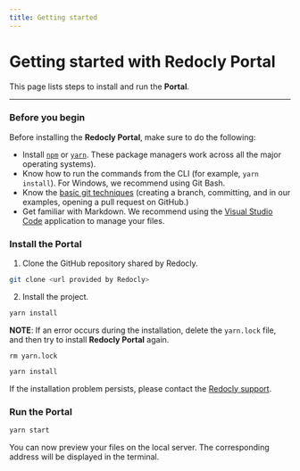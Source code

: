 ```yaml
---
title: Getting started
---
```


# Getting started with **Redocly Portal**

This page lists steps to install and run the **Portal**.

---

### Before you begin ###

Before installing the **Redocly Portal**, make sure to do the following:

* Install [`npm`](https://www.npmjs.com/get-npm) or [`yarn`](https://yarnpkg.com/lang/en/docs/install/#windows-stable). These package managers work across all the major operating systems).
* Know how to run the commands from the CLI (for example, `yarn install`). For Windows, we recommend using Git Bash.
* Know the [basic git techniques](https://docs.gitlab.com/ee/gitlab-basics/start-using-git.html) (creating a branch, committing, and in our examples, opening a pull request on GitHub.)
* Get familiar with Markdown. We recommend using the [Visual Studio Code](https://code.visualstudio.com/download) application to manage your files.

<!-- /to do: add links to additional info to the each item./
If any of these assumptions are incorrect, please let us know and we can find resources to help you acquire that knowledge. -->

### Install the Portal ###

1. Clone the GitHub repository shared by Redocly.

```bash
git clone <url provided by Redocly>
```
2. Install the project.

```bash
yarn install
```

**NOTE**: If an error occurs during the installation, delete the `yarn.lock` file, and then try to install **Redocly Portal** again.

```
rm yarn.lock
```
```bash
yarn install
```
If the installation problem persists, please contact the [Redocly support](contact@redoc.ly).

### Run the **Portal** ###

```bash
yarn start
```
You can now preview your files on the local server. The corresponding address will be displayed in the terminal.
